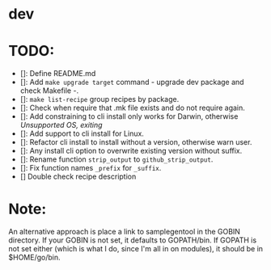 # dev

# TODO:

- []: Define README.md
- []: Add `make upgrade target` command - upgrade dev package and check Makefile -.
- []: `make list-recipe` group recipes by package. 
- []: Check when require that .mk file exists and do not require again.
- []: Add constraining to cli install only works for Darwin, otherwise _Unsupported OS, exiting_
- []: Add support to cli install for Linux.
- []: Refactor cli install to install without a version, otherwise warn user.
- []: Any install cli option to overwrite existing version without suffix.
- []: Rename function `strip_output` to `github_strip_output`.
- []: Fix function names `_prefix` for `_suffix`.
- [] Double check recipe description


# Note:
An alternative approach is place a link to samplegentool in the GOBIN directory. If your GOBIN is not set, it defaults to GOPATH/bin. If GOPATH is not set either (which is what I do, since I'm all in on modules), it should be in $HOME/go/bin.